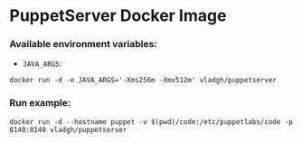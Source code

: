 # PuppetServer Docker Image

### Available environment variables:
- `JAVA_ARGS`:
```shell
docker run -d -e JAVA_ARGS='-Xms256m -Xmx512m' vladgh/puppetserver
```

### Run example:
```
docker run -d --hostname puppet -v $(pwd)/code:/etc/puppetlabs/code -p 8140:8140 vladgh/puppetserver
```
